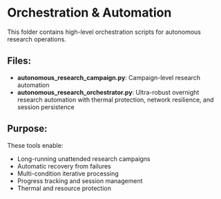 # Orchestration & Automation

This folder contains high-level orchestration scripts for autonomous research operations.

## Files:

- **autonomous_research_campaign.py**: Campaign-level research automation
- **autonomous_research_orchestrator.py**: Ultra-robust overnight research automation with thermal protection, network resilience, and session persistence

## Purpose:

These tools enable:
- Long-running unattended research campaigns
- Automatic recovery from failures
- Multi-condition iterative processing
- Progress tracking and session management
- Thermal and resource protection